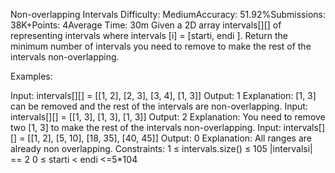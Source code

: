 Non-overlapping Intervals
Difficulty: MediumAccuracy: 51.92%Submissions: 38K+Points: 4Average Time: 30m
Given a 2D array intervals[][] of representing intervals where intervals [i] = [starti, endi ]. Return the minimum number of intervals you need to remove to make the rest of the intervals non-overlapping.

Examples:

Input: intervals[][] = [[1, 2], [2, 3], [3, 4], [1, 3]]
Output: 1
Explanation: [1, 3] can be removed and the rest of the intervals are non-overlapping.
Input: intervals[][] = [[1, 3], [1, 3], [1, 3]]
Output: 2
Explanation: You need to remove two [1, 3] to make the rest of the intervals non-overlapping.
Input: intervals[][] = [[1, 2], [5, 10], [18, 35], [40, 45]]
Output: 0
Explanation: All ranges are already non overlapping.
Constraints:
1 ≤ intervals.size() ≤  105
|intervalsi| == 2
0 ≤ starti < endi <=5*104